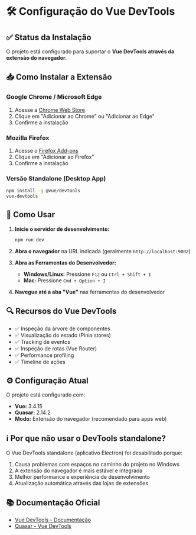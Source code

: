 # 🛠️ Configuração do Vue DevTools

## ✅ Status da Instalação

O projeto está configurado para suportar o **Vue DevTools através da extensão do navegador**.

## 📥 Como Instalar a Extensão

### **Google Chrome / Microsoft Edge**
1. Acesse a [Chrome Web Store](https://chrome.google.com/webstore/detail/vuejs-devtools/nhdogjmejiglipccpnnnanhbledajbpd)
2. Clique em "Adicionar ao Chrome" ou "Adicionar ao Edge"
3. Confirme a instalação

### **Mozilla Firefox**
1. Acesse o [Firefox Add-ons](https://addons.mozilla.org/pt-BR/firefox/addon/vue-js-devtools/)
2. Clique em "Adicionar ao Firefox"
3. Confirme a instalação

### **Versão Standalone (Desktop App)**
```bash
npm install -g @vue/devtools
vue-devtools
```

## 🚀 Como Usar

1. **Inicie o servidor de desenvolvimento:**
   ```bash
   npm run dev
   ```

2. **Abra o navegador** na URL indicada (geralmente `http://localhost:9002`)

3. **Abra as Ferramentas do Desenvolvedor:**
   - **Windows/Linux:** Pressione `F12` ou `Ctrl + Shift + I`
   - **Mac:** Pressione `Cmd + Option + I`

4. **Navegue até a aba "Vue"** nas ferramentas do desenvolvedor

## 🔍 Recursos do Vue DevTools

- ✅ Inspeção da árvore de componentes
- ✅ Visualização do estado (Pinia stores)
- ✅ Tracking de eventos
- ✅ Inspeção de rotas (Vue Router)
- ✅ Performance profiling
- ✅ Timeline de ações

## ⚙️ Configuração Atual

O projeto está configurado com:
- **Vue:** 3.4.15
- **Quasar:** 2.14.2
- **Modo:** Extensão do navegador (recomendado para apps web)

## ℹ️ Por que não usar o DevTools standalone?

O Vue DevTools standalone (aplicativo Electron) foi desabilitado porque:
1. Causa problemas com espaços no caminho do projeto no Windows
2. A extensão do navegador é mais estável e integrada
3. Melhor performance e experiência de desenvolvimento
4. Atualização automática através das lojas de extensões

## 📚 Documentação Oficial

- [Vue DevTools - Documentação](https://devtools.vuejs.org/)
- [Quasar - Vue DevTools](https://quasar.dev/quasar-cli-vite/developing-spa/vue-devtools)
